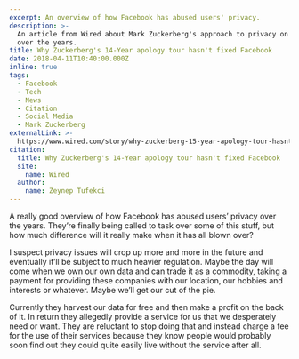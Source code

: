 ```yaml
---
excerpt: An overview of how Facebook has abused users' privacy.
description: >-
  An article from Wired about Mark Zuckerberg's approach to privacy on Facebook
  over the years.
title: Why Zuckerberg's 14-Year apology tour hasn't fixed Facebook
date: 2018-04-11T10:40:00.000Z
inline: true
tags:
  - Facebook
  - Tech
  - News
  - Citation
  - Social Media
  - Mark Zuckerberg
externalLink: >-
  https://www.wired.com/story/why-zuckerberg-15-year-apology-tour-hasnt-fixed-facebook/
citation:
  title: Why Zuckerberg's 14-Year apology tour hasn't fixed Facebook
  site:
    name: Wired
  author:
    name: Zeynep Tufekci
---
```

A really good overview of how Facebook has abused users’ privacy over the years. They’re finally being called to task over some of this stuff, but how much difference will it really make when it has all blown over?

I suspect privacy issues will crop up more and more in the future and eventually it’ll be subject to much heavier regulation. Maybe the day will come when we own our own data and can trade it as a commodity, taking a payment for providing these companies with our location, our hobbies and interests or whatever. Maybe we’ll get our cut of the pie.

Currently they harvest our data for free and then make a profit on the back of it. In return they allegedly provide a service for us that we desperately need or want. They are reluctant to stop doing that and instead charge a fee for the use of their services because they know people would probably soon find out they could quite easily live without the service after all.  


